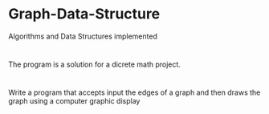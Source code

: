 # Graph-Data-Structure

Algorithms and Data Structures implemented
#
The program is a solution for a dicrete math project.
#
Write a program that accepts input the edges of a graph and then draws the graph using a computer graphic display 
